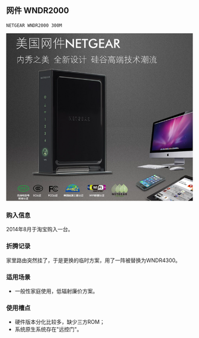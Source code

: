 ## 网件 WNDR2000

	NETGEAR WNDR2000 300M

![NETGEAR WNDR2000 300M](../assets/device/netgear-wndr2000-300m.png)

### 购入信息

2014年8月于淘宝购入一台。

### 折腾记录

家里路由突然挂了，于是更换的临时方案，用了一阵被替换为WNDR4300。

### 适用场景

- 一般性家庭使用，低辐射廉价方案。

### 使用槽点

- 硬件版本分化比较多，缺少三方ROM；
- 系统原生系统存在"远控门"。